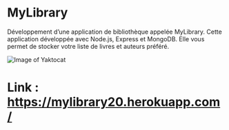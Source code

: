 # MyLibrary
Développement d’une application de bibliothèque appelée MyLibrary. Cette application développée avec Node.js, Express et MongoDB. Elle vous permet de stocker votre liste de livres et auteurs préféré.

![Image of Yaktocat](https://zupimages.net/up/20/44/ewog.png)

# Link : https://mylibrary20.herokuapp.com/
